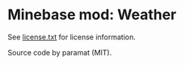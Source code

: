 Minebase mod: Weather
=====================
See [license.txt](./license.txt) for license information.

Source code by paramat (MIT).
